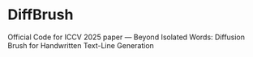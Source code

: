 # DiffBrush
Official Code for ICCV 2025 paper — Beyond Isolated Words: Diffusion Brush for Handwritten Text-Line Generation
